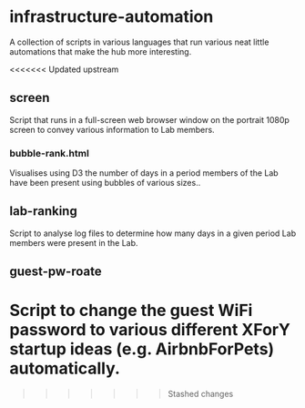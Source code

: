 # infrastructure-automation
A collection of scripts in various languages that run various neat little automations that make the hub more interesting.

<<<<<<< Updated upstream
## screen
Script that runs in a full-screen web browser window on the portrait 1080p screen to convey various information to Lab members.

### bubble-rank.html
Visualises using D3 the number of days in a period members of the Lab have been present using bubbles of various sizes..

## lab-ranking
Script to analyse log files to determine how many days in a given period Lab members were present in the Lab.

## guest-pw-roate
Script to change the guest WiFi password to various different XForY startup ideas (e.g. AirbnbForPets) automatically.
=======
>>>>>>> Stashed changes
